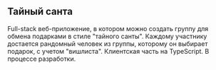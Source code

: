 ## Тайный санта

Full-stack веб-приложение, в котором можно создать группу для обмена подарками в стиле "тайного санты". Каждому участнику достается рандомный человек из группы, которому он выбирает подарок, с учетом "вишлиста".
Клиентская часть на TypeScript.
В процессе разработки.
